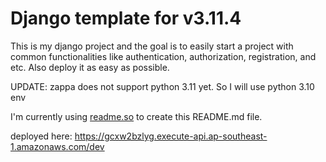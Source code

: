 # Django template for v3.11.4

This is my django project and the goal is to easily start a project with common functionalities like authentication, authorization, registration, and etc. Also deploy it as easy as possible.

UPDATE: zappa does not support python 3.11 yet. So I will use python 3.10 env

I'm currently using [readme.so](https://readme.so/) to create this README.md file.

deployed here: https://gcxw2bzlyg.execute-api.ap-southeast-1.amazonaws.com/dev
